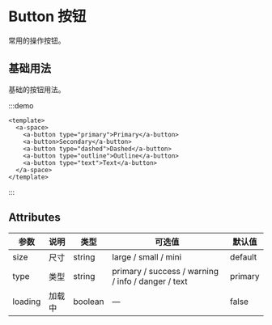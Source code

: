 # Button 按钮

常用的操作按钮。

## 基础用法

基础的按钮用法。

:::demo

```vue
<template>
  <a-space>
    <a-button type="primary">Primary</a-button>
    <a-button>Secondary</a-button>
    <a-button type="dashed">Dashed</a-button>
    <a-button type="outline">Outline</a-button>
    <a-button type="text">Text</a-button>
  </a-space>
</template>
```

:::

## Attributes

| 参数    | 说明   | 类型    | 可选值                                             | 默认值  |
| ------- | ------ | ------- | -------------------------------------------------- | ------- |
| size    | 尺寸   | string  | large / small / mini                               | default |
| type    | 类型   | string  | primary / success / warning / info / danger / text | primary |
| loading | 加载中 | boolean | —                                                  | false   |


